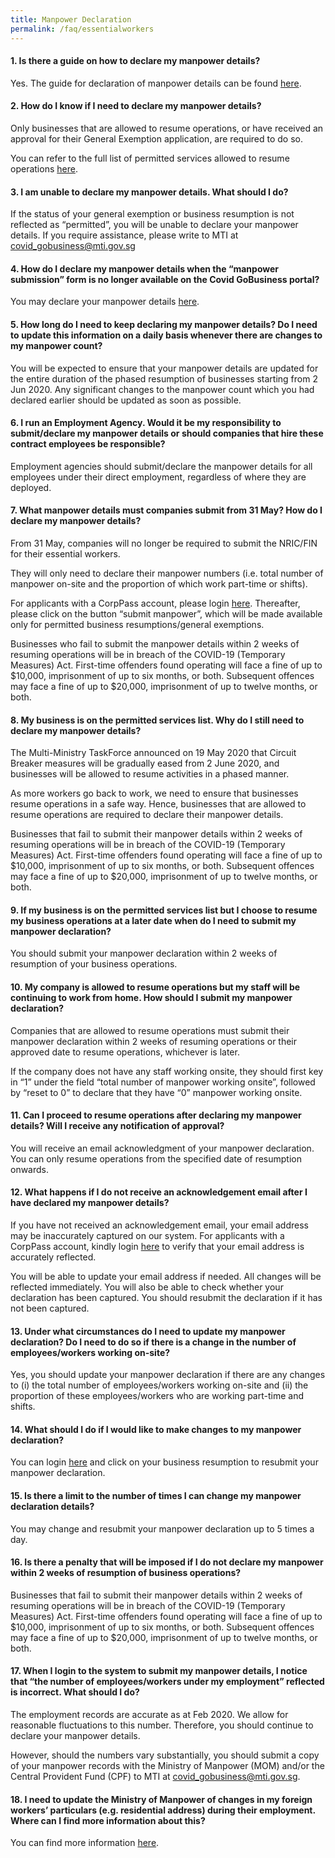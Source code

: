 ```yaml
---
title: Manpower Declaration
permalink: /faq/essentialworkers
---
```


#### **1. Is there a guide on how to declare my manpower details?**
Yes. The guide for declaration of manpower details can be found <a href="https://go.gov.sg/essentialmanpowerguide" target="_blank">here</a>.

#### **2. How do I know if I need to declare my manpower details?**
Only businesses that are allowed to resume operations, or have received an approval for their General Exemption application, are required to do so.

You can refer to the full list of permitted services allowed to resume operations <a href="https://go.gov.sg/permittedserviceslist" target="_blank">here</a>.

#### **3. I am unable to declare my manpower details. What should I do?**
If the status of your general exemption or business resumption is not reflected as “permitted”, you will be unable to declare your manpower details. If you require assistance, please write to MTI at <a href = "mailto: covid_gobusiness@mti.gov.sg">covid_gobusiness@mti.gov.sg</a>

#### **4. How do I declare my manpower details when the “manpower submission” form is no longer available on the Covid GoBusiness portal?**
You may declare your manpower details <a href="https://go.gov.sg/essentialworkers" target="_blank">here</a>.

#### **5. How long do I need to keep declaring my manpower details? Do I need to update this information on a daily basis whenever there are changes to my manpower count?**
You will be expected to  ensure that your manpower details are updated for the entire duration of the phased resumption of businesses starting from 2 Jun 2020.  Any significant changes to the manpower count which you had declared earlier should be updated as soon as possible.

#### **6. I run an Employment Agency. Would it be my responsibility to submit/declare my manpower details or should companies that hire these contract employees be responsible?**
Employment agencies should submit/declare the manpower details for all employees under their direct employment, regardless of where they are deployed.

#### **7. What manpower details must companies submit from 31 May? How do I declare my manpower details?**
From 31 May, companies will no longer be required to submit the NRIC/FIN for their essential workers.

They will only need to declare their manpower numbers (i.e. total number of manpower on-site and the proportion of which work part-time or shifts).

For applicants with a CorpPass account, please login <a href="https://go.gov.sg/essentialworkers" target="_blank">here</a>. Thereafter, please click on the button “submit manpower”, which will be made available only for permitted business resumptions/general exemptions. 

Businesses who fail to submit the manpower details within 2 weeks of resuming operations will be in breach of the COVID-19 (Temporary Measures) Act. First-time offenders found operating will face a fine of up to $10,000, imprisonment of up to six months, or both. Subsequent offences may face a fine of up to $20,000, imprisonment of up to twelve months, or both.

#### **8. My business is on the permitted services list. Why do I still need to declare my manpower details?**
The Multi-Ministry TaskForce announced on 19 May 2020 that Circuit Breaker measures will be gradually eased from 2 June 2020, and businesses will be allowed to resume activities in a phased manner.

As more workers go back to work, we need to ensure that businesses resume operations in a safe way. Hence, businesses that are allowed to resume operations are required to declare their manpower details.

Businesses that fail to submit their manpower details within 2 weeks of resuming operations will be in breach of the COVID-19 (Temporary Measures) Act. First-time offenders found operating will face a fine of up to $10,000, imprisonment of up to six months, or both. Subsequent offences may face a fine of up to $20,000, imprisonment of up to twelve months, or both.

#### **9. If my business is on the permitted services list but I choose to resume my business operations at a later date when do I need to submit my manpower declaration?**
You should submit your manpower declaration within 2 weeks of resumption of your business operations.

#### **10. My company is allowed to resume operations but my staff will be continuing to work from home. How should I submit my manpower declaration?**
Companies that are allowed to resume operations must submit their manpower declaration within 2 weeks of resuming operations or their approved date to resume operations, whichever is later.

If the company does not have any staff working onsite, they should first key in “1” under the field “total number of manpower working onsite”, followed by “reset to 0” to declare that they have “0” manpower working onsite.

#### **11. Can I proceed to resume operations after declaring my manpower details? Will I receive any notification of approval?**
You will receive an email acknowledgment of your manpower declaration. You can only resume operations from the specified date of resumption onwards.

#### **12. What happens if I do not receive an acknowledgement email after I have declared my manpower details?**
If you have not received an acknowledgement email, your email address may be inaccurately captured on our system. For applicants with a CorpPass account, kindly login <a href="https://go.gov.sg/essentialworkers" target="_blank">here</a> to verify that your email address is accurately reflected.

You will be able to update your email address if needed. All changes will be reflected immediately. You will also be able to check whether your declaration has been captured. You should resubmit the declaration if it has not been captured.

#### **13. Under what circumstances do I need to update my manpower declaration? Do I need to do so if there is a change in the number of employees/workers working on-site?**
Yes, you should update your manpower declaration if there are any changes to (i) the total number of employees/workers working on-site and (ii) the proportion of these employees/workers who are working part-time and shifts.

#### **14. What should I do if I would like to make changes to my manpower declaration?**
You can login <a href="https://go.gov.sg/essentialworkers" target="_blank">here</a> and click on your business resumption to resubmit your manpower declaration. 

#### **15. Is there a limit to the number of times I can change my manpower declaration details?**
You may change and resubmit your manpower declaration up to 5 times a day.

#### **16. Is there a penalty that will be imposed if I do not declare my manpower within 2 weeks of resumption of business operations?**
Businesses that fail to submit their manpower details within 2 weeks of resuming operations will be in breach of the COVID-19 (Temporary Measures) Act. First-time offenders found operating will face a fine of up to $10,000, imprisonment of up to six months, or both. Subsequent offences may face a fine of up to $20,000, imprisonment of up to twelve months, or both.

#### **17. When I login to the system to submit my manpower details, I notice that “the number of employees/workers under my employment” reflected is incorrect. What should I do?**
The employment records are accurate as at Feb 2020. We allow for reasonable fluctuations to this number. Therefore, you should continue to declare your manpower details.

However, should the numbers vary substantially, you should submit a copy of your manpower records with the Ministry of Manpower (MOM) and/or  the Central Provident Fund (CPF) to MTI at <a href = "mailto: Covid_GoBusiness@mti.gov.sg">covid_gobusiness@mti.gov.sg</a>.

#### **18. I need to update the Ministry of Manpower of changes in my foreign workers’ particulars (e.g. residential address) during their employment. Where can I find more information about this?**
You can find more information <a href="https://go.gov.sg/momforeignworkerupdate" target="_blank">here</a>. 
